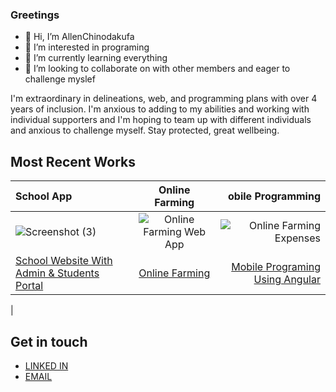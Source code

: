 ### Greetings
- 👋 Hi, I’m AllenChinodakufa
- 👀 I’m interested in programing
- 🌱 I’m currently learning everything
- 💞️ I’m looking to collaborate on with other members and eager to challenge myslef

I'm extraordinary in delineations, web, and programming plans with over 4 years of inclusion. I'm anxious to adding to my abilities and working with individual supporters and I'm hoping to team up with different individuals and anxious to challenge myself. Stay protected, great wellbeing.

## Most Recent Works

| School App  | Online Farming | obile Programming
| :---        |    :----:   |          ---: |
| ![Screenshot (3)](https://user-images.githubusercontent.com/83924454/117595711-d3d6ea80-b141-11eb-9d36-6f8b2a105997.png) | ![Online Farming Web App](https://user-images.githubusercontent.com/83924454/125264057-d2719c00-e303-11eb-848b-7c1f09270021.png) | ![Online Farming Expenses](https://user-images.githubusercontent.com/83924454/125266731-647aa400-e306-11eb-9294-fc27fccfeb87.png) |
| [School Website With Admin & Students Portal](https://github.com/AllenChinodakufa/complete-school-website/blob/main/README.md#HOME-PAGE) | [Online Farming](https://github.com/AllenChinodakufa/Online-Farming/) | [Mobile Programing Using Angular](https://drive.google.com/file/d/1sxY3c6d_hsdo-6zfyeW5Vfru8qWUBtjH/view?usp=sharing)
 |


## Get in touch
- [LINKED IN](https://www.linkedin.com/in/allen-chinodakufa-a08b9b1b7/)
- [EMAIL](mailto:allenchinodakufa7@gmail.com) 
<!---
AllenChinodakufa/AllenChinodakufa is a ✨ special ✨ repository because its `README.md` (this file) appears on your GitHub profile.
You can click the Preview link to take a look at your changes.
--->

